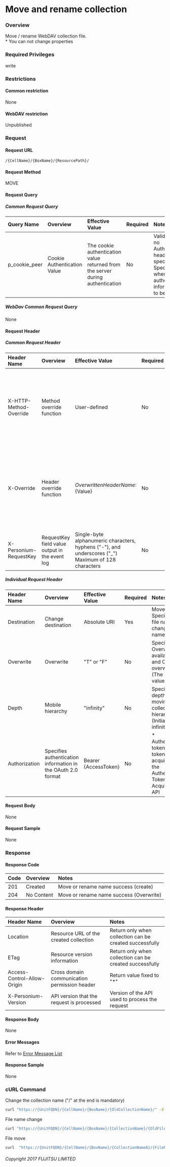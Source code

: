 # Move and rename collection

### Overview

Move / rename WebDAV collection file.  
\* You can not change properties

### Required Privileges

write

### Restrictions

#### Common restriction

None

#### WebDAV restriction

Unpublished


### Request

#### Request URL

```
/{CellName}/{BoxName}/{ResourcePath}/
```

#### Request Method

MOVE

#### Request Query

##### Common Request Query

|Query Name|Overview|Effective Value|Required|Notes|
|:--|:--|:--|:--|:--|
|p_cookie_peer|Cookie Authentication Value|The cookie authentication value returned from the server during authentication|No|Valid only if no Authorization header specified<br>Specify this when cookie authentication information is to be used|

##### WebDav Common Request Query

None

#### Request Header

##### Common Request Header

|Header Name|Overview|Effective Value|Required|Notes|
|:--|:--|:--|:--|:--|
|X-HTTP-Method-Override|Method override function|User-defined|No|Specifying this value in a request with the POST method indicates that the specified value is used as the method|
|X-Override|Header override function|${OverwrittenHeaderName}:${Value}|No|The normal HTTP header value is overwritten. Specify multiple X-Override headers for the overwriting of multiple headers|
|X-Personium-RequestKey|RequestKey field value output in the event log|Single-byte alphanumeric characters, hyphens ("-"), and underscores ("_")<br>Maximum of 128 characters|No||

##### Individual Request Header

|Header Name|Overview|Effective Value|Required|Notes|
|:--|:--|:--|:--|:--|
|Destination|Change destination|Absolute URI|Yes|Move / Specify the file name to change the name.|
|Overwrite|Overwrite|"T" or "F"|No|Specify Overwrite available("T") and Can not overwrite("F").(The initial value is "F")|
|Depth|Mobile hierarchy|"infinity"|No|Specify the depth of the moving collection hierarchy. (Initial value is infinite)|
|Authorization|Specifies authentication information in the OAuth 2.0 format|Bearer {AccessToken}|No|* Authentication tokens are the tokens acquired using the Authentication Token Acquisition API|

#### Request Body

None

#### Request Sample

None


### Response

#### Response Code

|Code|Overview|Notes|
|:--|:--|:--|
|201|Created|Move or rename name success (create)|
|204|No Content|Move or rename name success (Overwrite)|

#### Response Header

|Header Name|Overview|Notes|
|:--|:--|:--|
|Location|Resource URL of the created collection|Return only when collection can be created successfully|
|ETag|Resource version information|Return only when collection can be created successfully|
|Access-Control-Allow-Origin|Cross domain communication permission header|Return value fixed to "*"|
|X-Personium-Version|API version that the request is processed|Version of the API used to process the request|

#### Response Body

None

#### Error Messages

Refer to [Error Message List](004_Error_Messages.md)

#### Response Sample

None

### cURL Command

Change the collection name ("/" at the end is mandatory)

```sh
curl "https://{UnitFQDN}/{CellName}/{BoxName}/{OldCollectionName}/" -X MOVE -i -H 'Destination:https://{UnitFQDN}/{CellName}/{BoxName}/{NewCollectionName}/' -H 'Authorization: Bearer {AccessToken}'
```

File name change

```sh
curl "https://{UnitFQDN}/{CellName}/{BoxName}/{CollectionName}/{OldFileName}/" -X MOVE -i -H 'Destination:https://{UnitFQDN}/{CellName}/{BoxName}/{CollectionName}/{NewFileName}' -H 'Authorization: Bearer {AccessToken}'
```

File move

```sh
curl  "https://{UnitFQDN}/{CellName}/{BoxName}/{CollectionNameA}/{FileName}" -X MOVE -i -H 'Destination:https://{UnitFQDN}/{CellName}/{BoxName}/{CollectionNameB}/{FileName}' -H 'Authorization: Bearer {AccessToken}'
```


###### Copyright 2017 FUJITSU LIMITED
